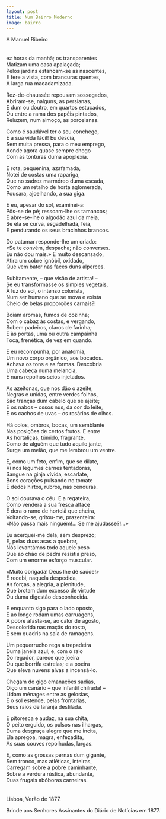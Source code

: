 ```yaml
---
layout: post
title: Num Bairro Moderno
image: bairro
---
```

A Manuel Ribeiro  
<br/><br/>
<span class="caps" alt="D"></span>ez horas da manhã; os transparentes  
Matizam uma casa apalaçada;  
Pelos jardins estancam-se as nascentes,  
E fere a vista, com brancuras quentes,  
A larga rua macadamizada.  

Rez-de-chaussée repousam sossegados,  
Abriram-se, nalguns, as persianas,  
E dum ou doutro, em quartos estucados,  
Ou entre a rama dos papéis pintados,  
Reluzem, num almoço, as porcelanas.  

Como é saudável ter o seu conchego,  
E a sua vida fácil! Eu descia,  
Sem muita pressa, para o meu emprego,  
Aonde agora quase sempre chego  
Com as tonturas duma apoplexia.  

E rota, pequenina, azafamada,  
Notei de costas uma rapariga,  
Que no xadrez marmóreo duma escada,  
Como um retalho de horta aglomerada,  
Pousara, ajoelhando, a sua giga.  

E eu, apesar do sol, examinei-a:  
Pôs-se de pé; ressoam-lhe os tamancos;  
E abre-se-lhe o algodão azul da meia,  
Se ela se curva, esgadelhada, feia,  
E pendurando os seus bracinhos brancos.  

Do patamar responde-lhe um criado:  
«Se te convém, despacha; não converses.  
Eu não dou mais.» E muito descansado,  
Atira um cobre ignóbil, oxidado,  
Que vem bater nas faces duns alperces.  

Subitamente, – que visão de artista! –  
Se eu transformasse os simples vegetais,  
À luz do sol, o intenso colorista,  
Num ser humano que se mova e exista  
Cheio de belas proporções carnais?!  

Boiam aromas, fumos de cozinha;  
Com o cabaz às costas, e vergando,  
Sobem padeiros, claros de farinha;  
E às portas, uma ou outra campainha  
Toca, frenética, de vez em quando.  

E eu recompunha, por anatomia,  
Um novo corpo orgânico, aos bocados.  
Achava os tons e as formas. Descobria  
Uma cabeça numa melancia,  
E nuns repolhos seios injetados.  

As azeitonas, que nos dão o azeite,  
Negras e unidas, entre verdes folhos,  
São tranças dum cabelo que se ajeite;  
E os nabos – ossos nus, da cor do leite,  
E os cachos de uvas – os rosários de olhos.  

Há colos, ombros, bocas, um semblante  
Nas posições de certos frutos. E entre  
As hortaliças, túmido, fragrante,  
Como de alguém que tudo aquilo jante,  
Surge um melão, que me lembrou um ventre.  

E, como um feto, enfim, que se dilate,  
Vi nos legumes carnes tentadoras,  
Sangue na ginja vívida, escarlate,  
Bons corações pulsando no tomate  
E dedos hirtos, rubros, nas cenouras.  

O sol dourava o céu. E a regateira,  
Como vendera a sua fresca alface  
E dera o ramo de hortelã que cheira,  
Voltando-se, gritou-me, prazenteira:  
«Não passa mais ninguém!... Se me ajudasse?!...»  

Eu acerquei-me dela, sem desprezo;  
E, pelas duas asas a quebrar,  
Nós levantámos todo aquele peso  
Que ao chão de pedra resistia preso,  
Com um enorme esforço muscular.  

«Muito obrigada! Deus lhe dê saúde!»  
E recebi, naquela despedida,  
As forças, a alegria, a plenitude,  
Que brotam dum excesso de virtude  
Ou duma digestão desconhecida.  

E enquanto sigo para o lado oposto,  
E ao longe rodam umas carruagens,  
A pobre afasta-se, ao calor de agosto,  
Descolorida nas maçãs do rosto,  
E sem quadris na saia de ramagens.  

Um pequerrucho rega a trepadeira  
Duma janela azul; e, com o ralo  
Do regador, parece que joeira  
Ou que borrifa estrelas; e a poeira  
Que eleva nuvens alvas a incensá-lo.  

Chegam do gigo emanações sadias,  
Oiço um canário – que infantil chilrada! –  
Lidam ménages entre as gelosias,  
E o sol estende, pelas frontarias,  
Seus raios de laranja destilada.  

E pitoresca e audaz, na sua chita,  
O peito erguido, os pulsos nas ilhargas,  
Duma desgraça alegre que me incita,  
Ela apregoa, magra, enfezadita,  
As suas couves repolhudas, largas.  

E, como as grossas pernas dum gigante,  
Sem tronco, mas atléticas, inteiras,  
Carregam sobre a pobre caminhante,  
Sobre a verdura rústica, abundante,  
Duas frugais abóboras carneiras.  
<br/><br/>
Lisboa, Verão de 1877.  

Brinde aos Senhores Assinantes do Diário de Notícias em 1877.  
